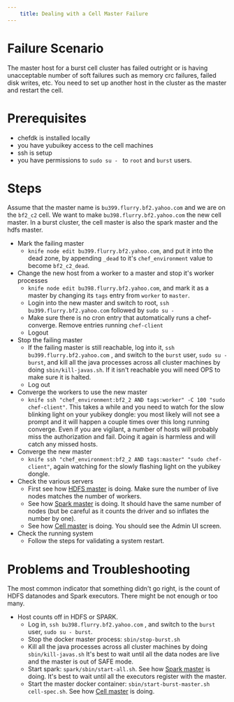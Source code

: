 ```yaml
---
    title: Dealing with a Cell Master Failure
---
```


# Failure Scenario

The master host for a burst cell cluster has failed outright or is having 
unacceptable number of soft failures such as memory crc failures,  failed disk writes, etc.  You
need to set up another host in the cluster as the master and restart
the cell.

# Prerequisites

- chefdk is installed locally
- you have yubuikey access to the cell machines
- ssh is setup
- you have permissions to `sudo su - ` to `root` and `burst` users.

# Steps

Assume that the master name is `bu399.flurry.bf2.yahoo.com` and we are on the `bf2_c2` cell.  We want to make
`bu398.flurry.bf2.yahoo.com` the new cell master.  In a burst cluster,  the cell master is also the spark master and
the hdfs master.

- Mark the failing master
	- `knife node edit bu399.flurry.bf2.yahoo.com`, and put it into the dead zone,
	  by appending `_dead` to it's `chef_environment` value to become `bf2_c2_dead`.
- Change the new host from a worker to a master and stop it's worker processes
	- `knife node edit bu398.flurry.bf2.yahoo.com`, and mark it as a master
	  by changing its `tags` entry from `worker` to `master`.
	-  Login into the new master and switch to root,  `ssh bu399.flurry.bf2.yahoo.com` followed by `sudo su - `
	-  Make sure there is no cron entry that automatically runs a chef-converge.  Remove entries running `chef-client`
	-  Logout
- Stop the failing master
	- If the failing master is still reachable, log into it, `ssh bu399.flurry.bf2.yahoo.com` , and switch to
	the `burst` user, `sudo su - burst`, and kill all the java processes across all cluster machines by doing `sbin/kill-javas.sh`.
	If it isn't reachable you will need OPS to make sure it is halted.
	- Log out
- Converge the workers to use the new master
	- `knife ssh "chef_environment:bf2_2 AND tags:worker" -C 100 "sudo chef-client"`.  This takes a while and you need
	to watch for the slow blinking light on your yubikey dongle:  you most likely will not see a prompt and it will happen
	a couple times over this long running converge. Even if you are vigilant, a number of hosts will probably miss the authorization
	and fail.  Doing it again is harmless and will catch any missed hosts.
- Converge the new master
	- `knife ssh "chef_environment:bf2_2 AND tags:master" "sudo chef-client"`, again watching for the slowly flashing light 
	on the yubikey dongle.
- Check the various servers
    - First see how [HDFS master](http://bu398.flurry.bf2.yahoo.com:50070) is doing.  Make sure the number of live nodes
    matches the number of workers.  
    - See how [Spark master](http://bu398.flurry.bf2.yahoo.com:8080) is doing.  It should have the same number of nodes (but
    be careful as it counts the driver and so inflates the number by one).
    - See how [Cell master](http://bu398.flurry.bf2.yahoo.com:57030) is doing.  You should see the Admin UI screen.
- Check the running system
    - Follow the steps for validating a system restart.
    
# Problems and Troubleshooting
The most common indicator that something didn't go right, is the count of HDFS datanodes and Spark executors.  There might be
not enough or too many. 

- Host counts off in HDFS or SPARK.
	- Log in, `ssh bu398.flurry.bf2.yahoo.com` , and switch to the `burst` user, `sudo su - burst`.
	- Stop the docker master process:  `sbin/stop-burst.sh`
	- Kill all the java processes across all cluster machines by doing `sbin/kill-javas.sh`
	It's best to wait until all the data nodes are live and the master is out of SAFE mode.
	- Start spark: `spark/sbin/start-all.sh`. See how [Spark master](http://bu398.flurry.bf2.yahoo.com:8080) is doing.
	It's best to wait until all the executors register with the master.
	- Start the master docker container:  `sbin/start-burst-master.sh cell-spec.sh`.
	See how [Cell master](http://bu398.flurry.bf2.yahoo.com:57030) is doing.
